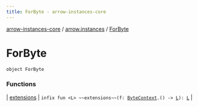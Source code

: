 ```yaml
---
title: ForByte - arrow-instances-core
---
```


[arrow-instances-core](../../index.html) / [arrow.instances](../index.html) / [ForByte](./index.html)

# ForByte

`object ForByte`

### Functions

| [extensions](extensions.html) | `infix fun <L> ~~extensions~~(f: `[`ByteContext`](../-byte-context.html)`.() -> `[`L`](extensions.html#L)`): `[`L`](extensions.html#L) |

